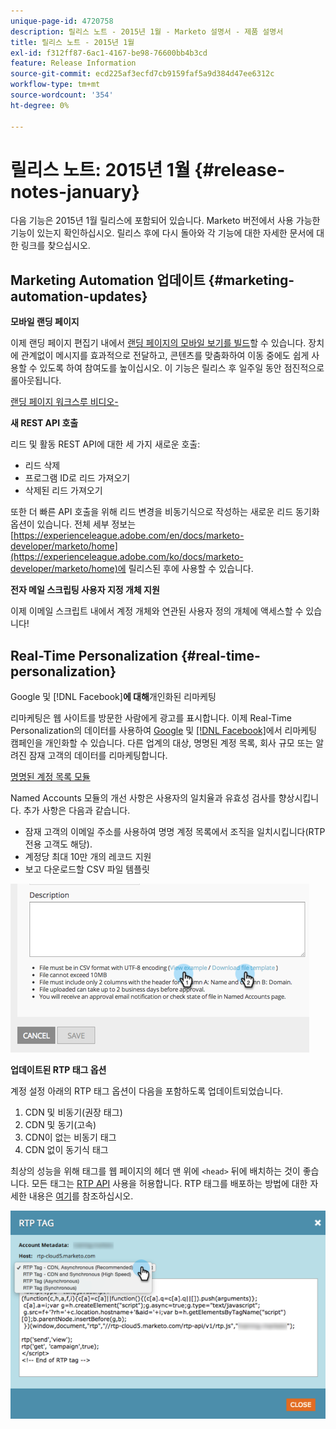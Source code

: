```yaml
---
unique-page-id: 4720758
description: 릴리스 노트 - 2015년 1월 - Marketo 설명서 - 제품 설명서
title: 릴리스 노트 - 2015년 1월
exl-id: f312ff87-6ac1-4167-be98-76600bb4b3cd
feature: Release Information
source-git-commit: ecd225af3ecfd7cb9159faf5a9d384d47ee6312c
workflow-type: tm+mt
source-wordcount: '354'
ht-degree: 0%

---
```


# 릴리스 노트: 2015년 1월 {#release-notes-january}

다음 기능은 2015년 1월 릴리스에 포함되어 있습니다. Marketo 버전에서 사용 가능한 기능이 있는지 확인하십시오. 릴리스 후에 다시 돌아와 각 기능에 대한 자세한 문서에 대한 링크를 찾으십시오.

## Marketing Automation 업데이트 {#marketing-automation-updates}

**모바일 랜딩 페이지**

이제 랜딩 페이지 편집기 내에서 [랜딩 페이지의 모바일 보기를 빌드](/help/marketo/product-docs/demand-generation/landing-pages/free-form-landing-pages/add-a-mobile-view-for-your-free-form-landing-page.md)할 수 있습니다. 장치에 관계없이 메시지를 효과적으로 전달하고, 콘텐츠를 맞춤화하여 이동 중에도 쉽게 사용할 수 있도록 하여 참여도를 높이십시오. 이 기능은 릴리스 후 일주일 동안 점진적으로 롤아웃됩니다.

[ 랜딩 페이지 워크스루 비디오-](https://youtu.be/aPQHlG2X6c0)

**새 REST API 호출**

리드 및 활동 REST API에 대한 세 가지 새로운 호출:

* 리드 삭제
* 프로그램 ID로 리드 가져오기
* 삭제된 리드 가져오기

또한 더 빠른 API 호출을 위해 리드 변경을 비동기식으로 작성하는 새로운 리드 동기화 옵션이 있습니다. 전체 세부 정보는 [https://experienceleague.adobe.com/en/docs/marketo-developer/marketo/home](https://experienceleague.adobe.com/ko/docs/marketo-developer/marketo/home)에 릴리스된 후에 사용할 수 있습니다.

**전자 메일 스크립팅 사용자 지정 개체 지원**

이제 이메일 스크립트 내에서 계정 개체와 연관된 사용자 정의 개체에 액세스할 수 있습니다!

## Real-Time Personalization {#real-time-personalization}

Google 및 [!DNL Facebook]&#x200B;**에 대해**&#x200B;개인화된 리마케팅

리마케팅은 웹 사이트를 방문한 사람에게 광고를 표시합니다. 이제 Real-Time Personalization의 데이터를 사용하여 [Google](/help/marketo/product-docs/web-personalization/website-retargeting/personalized-remarketing-in-google.md) 및 [[!DNL Facebook]](/help/marketo/product-docs/web-personalization/website-retargeting/personalized-remarketing-in-facebook.md)에서 리마케팅 캠페인을 개인화할 수 있습니다. 다른 업계의 대상, 명명된 계정 목록, 회사 규모 또는 알려진 잠재 고객의 데이터를 리마케팅합니다.

[명명된 계정 목록 모듈](/help/marketo/product-docs/web-personalization/account-based-web-marketing/create-a-new-account-list.md)

Named Accounts 모듈의 개선 사항은 사용자의 일치율과 유효성 검사를 향상시킵니다. 추가 사항은 다음과 같습니다.

* 잠재 고객의 이메일 주소를 사용하여 명명 계정 목록에서 조직을 일치시킵니다(RTP 전용 고객도 해당).
* 계정당 최대 10만 개의 레코드 지원
* 보고 다운로드할 CSV 파일 템플릿

![](assets/image2015-1-14-11-3a12-3a16.png)

**업데이트된 RTP 태그 옵션**

계정 설정 아래의 RTP 태그 옵션이 다음을 포함하도록 업데이트되었습니다.

1. CDN 및 비동기(권장 태그)
1. CDN 및 동기(고속)
1. CDN이 없는 비동기 태그
1. CDN 없이 동기식 태그

최상의 성능을 위해 태그를 웹 페이지의 헤더 맨 위에 `<head>` 뒤에 배치하는 것이 좋습니다. 모든 태그는 [RTP API](https://experienceleague.adobe.com/en/docs/marketo-developer/marketo/javascriptapi/rich-media-recommendation) 사용을 허용합니다. RTP 태그를 배포하는 방법에 대한 자세한 내용은 [여기](/help/marketo/product-docs/web-personalization/rtp-tag-implementation/deploy-the-rtp-javascript.md)를 참조하십시오.

![](assets/image2015-1-15-13-3a30-3a45.png)
